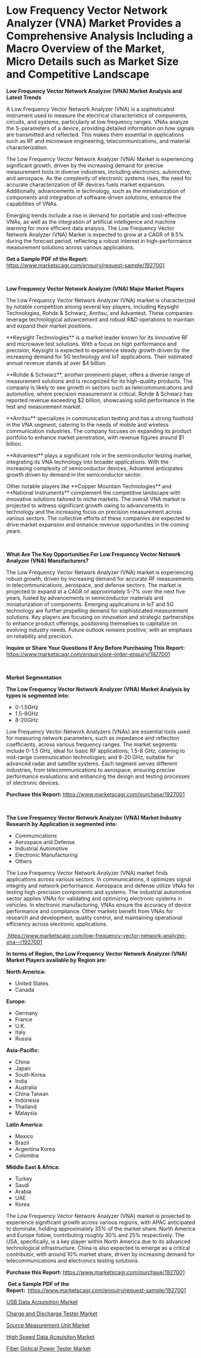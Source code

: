 <p><h1>Low Frequency Vector Network Analyzer (VNA) Market Provides a Comprehensive Analysis Including a Macro Overview of the Market, Micro Details such as Market Size and Competitive Landscape</h1></p><p><strong>Low Frequency Vector Network Analyzer (VNA) Market Analysis and Latest Trends</strong></p>
<p><p>A Low Frequency Vector Network Analyzer (VNA) is a sophisticated instrument used to measure the electrical characteristics of components, circuits, and systems, particularly at low frequency ranges. VNAs analyze the S-parameters of a device, providing detailed information on how signals are transmitted and reflected. This makes them essential in applications such as RF and microwave engineering, telecommunications, and material characterization.</p><p>The Low Frequency Vector Network Analyzer (VNA) Market is experiencing significant growth, driven by the increasing demand for precise measurement tools in diverse industries, including electronics, automotive, and aerospace. As the complexity of electronic systems rises, the need for accurate characterization of RF devices fuels market expansion. Additionally, advancements in technology, such as the miniaturization of components and integration of software-driven solutions, enhance the capabilities of VNAs.</p><p>Emerging trends include a rise in demand for portable and cost-effective VNAs, as well as the integration of artificial intelligence and machine learning for more efficient data analysis. The Low Frequency Vector Network Analyzer (VNA) Market is expected to grow at a CAGR of 9.5% during the forecast period, reflecting a robust interest in high-performance measurement solutions across various applications.</p></p>
<p><strong>Get a Sample PDF of the Report:&nbsp;</strong> <a href="https://www.marketscagr.com/enquiry/request-sample/1927001?utm_campaign=2136&utm_medium=2&utm_source=Github&utm_content=ia&utm_term=28032025&utm_id=low-frequency-vector-network-analyzer-vna">https://www.marketscagr.com/enquiry/request-sample/1927001</a></p>
<p>&nbsp;</p>
<p><strong>Low Frequency Vector Network Analyzer (VNA) Major Market Players</strong></p>
<p><p>The Low Frequency Vector Network Analyzer (VNA) market is characterized by notable competition among several key players, including Keysight Technologies, Rohde & Schwarz, Anritsu, and Advantest. These companies leverage technological advancement and robust R&D operations to maintain and expand their market positions.</p><p>**Keysight Technologies** is a market leader known for its innovative RF and microwave test solutions. With a focus on high performance and precision, Keysight is expected to experience steady growth driven by the increasing demand for 5G technology and IoT applications. Their estimated annual revenue stands at over $4 billion.</p><p>**Rohde & Schwarz**, another prominent player, offers a diverse range of measurement solutions and is recognized for its high-quality products. The company is likely to see growth in sectors such as telecommunications and automotive, where precision measurement is critical. Rohde & Schwarz has reported revenue exceeding $2 billion, showcasing solid performance in the test and measurement market.</p><p>**Anritsu** specializes in communication testing and has a strong foothold in the VNA segment, catering to the needs of mobile and wireless communication industries. The company focuses on expanding its product portfolio to enhance market penetration, with revenue figures around $1 billion.</p><p>**Advantest** plays a significant role in the semiconductor testing market, integrating its VNA technology into broader applications. With the increasing complexity of semiconductor devices, Advantest anticipates growth driven by demand in the semiconductor sector.</p><p>Other notable players like **Copper Mountain Technologies** and **National Instruments** complement the competitive landscape with innovative solutions tailored to niche markets. The overall VNA market is projected to witness significant growth owing to advancements in technology and the increasing focus on precision measurement across various sectors. The collective efforts of these companies are expected to drive market expansion and enhance revenue opportunities in the coming years.</p></p>
<p>&nbsp;</p>
<p><strong>What Are The Key Opportunities For Low Frequency Vector Network Analyzer (VNA) Manufacturers?</strong></p>
<p><p>The Low Frequency Vector Network Analyzer (VNA) market is experiencing robust growth, driven by increasing demand for accurate RF measurements in telecommunications, aerospace, and defense sectors. The market is projected to expand at a CAGR of approximately 5-7% over the next five years, fueled by advancements in semiconductor materials and miniaturization of components. Emerging applications in IoT and 5G technology are further propelling demand for sophisticated measurement solutions. Key players are focusing on innovation and strategic partnerships to enhance product offerings, positioning themselves to capitalize on evolving industry needs. Future outlook remains positive, with an emphasis on reliability and precision.</p></p>
<p><strong>Inquire or Share Your Questions If Any Before Purchasing This Report:</strong> <a href="https://www.marketscagr.com/enquiry/pre-order-enquiry/1927001?utm_campaign=2136&utm_medium=2&utm_source=Github&utm_content=ia&utm_term=28032025&utm_id=low-frequency-vector-network-analyzer-vna">https://www.marketscagr.com/enquiry/pre-order-enquiry/1927001</a></p>
<p>&nbsp;</p>
<p><strong>Market Segmentation</strong></p>
<p><strong>The Low Frequency Vector Network Analyzer (VNA) Market Analysis by types is segmented into:</strong></p>
<p><ul><li>0-1.5GHz</li><li>1.5-8GHz</li><li>8-20GHz</li></ul></p>
<p><p>Low Frequency Vector Network Analyzers (VNAs) are essential tools used for measuring network parameters, such as impedance and reflection coefficients, across various frequency ranges. The market segments include 0-1.5 GHz, ideal for basic RF applications; 1.5-8 GHz, catering to mid-range communication technologies; and 8-20 GHz, suitable for advanced radar and satellite systems. Each segment serves different industries, from telecommunications to aerospace, ensuring precise performance evaluations and enhancing the design and testing processes of electronic devices.</p></p>
<p><strong>Purchase this Report:&nbsp;</strong><a href="https://www.marketscagr.com/purchase/1927001?utm_campaign=2136&utm_medium=2&utm_source=Github&utm_content=ia&utm_term=28032025&utm_id=low-frequency-vector-network-analyzer-vna">https://www.marketscagr.com/purchase/1927001</a></p>
<p>&nbsp;</p>
<p><strong>The Low Frequency Vector Network Analyzer (VNA) Market Industry Research by Application is segmented into:</strong></p>
<p><ul><li>Communications</li><li>Aerospace and Defense</li><li>Industrial Automotive</li><li>Electronic Manufacturing</li><li>Others</li></ul></p>
<p><p>The Low Frequency Vector Network Analyzer (VNA) market finds applications across various sectors. In communications, it optimizes signal integrity and network performance. Aerospace and defense utilize VNAs for testing high-precision components and systems. The industrial automotive sector applies VNAs for validating and optimizing electronic systems in vehicles. In electronic manufacturing, VNAs ensure the accuracy of device performance and compliance. Other markets benefit from VNAs for research and development, quality control, and maintaining operational efficiency across electronic applications.</p></p>
<p><a href="https://www.marketscagr.com/low-frequency-vector-network-analyzer-vna--r1927001?utm_campaign=2136&utm_medium=2&utm_source=Github&utm_content=ia&utm_term=28032025&utm_id=low-frequency-vector-network-analyzer-vna">&nbsp;https://www.marketscagr.com/low-frequency-vector-network-analyzer-vna--r1927001</a></p>
<p><strong>In terms of Region, the Low Frequency Vector Network Analyzer (VNA) Market Players available by Region are:</strong></p>
<p>
    <p> <strong> North America: </strong>
        <ul>
            <li>United States</li>
            <li>Canada</li>
        </ul>
        </p> 
    <p> <strong> Europe: </strong>
        <ul>
            <li>Germany</li>
            <li>France</li>
            <li>U.K.</li>
            <li>Italy</li>
            <li>Russia</li>
        </ul>
        </p> 
    <p> <strong> Asia-Pacific: </strong>
        <ul>
            <li>China</li>
            <li>Japan</li>
            <li>South Korea</li>
            <li>India</li>
            <li>Australia</li>
            <li>China Taiwan</li>
            <li>Indonesia</li>
            <li>Thailand</li>
            <li>Malaysia</li>
        </ul>
        </p> 
    <p> <strong> Latin America: </strong>
        <ul>
            <li>Mexico</li>
            <li>Brazil</li>
            <li>Argentina Korea</li>
            <li>Colombia</li>
        </ul>
        </p> 
    <p> <strong> Middle East & Africa: </strong>
        <ul>
            <li>Turkey</li>
            <li>Saudi</li>
            <li>Arabia</li>
            <li>UAE</li>
            <li>Korea</li>
        </ul>
    </p>
    </p>
<p><p>The Low Frequency Vector Network Analyzer (VNA) market is projected to experience significant growth across various regions, with APAC anticipated to dominate, holding approximately 35% of the market share. North America and Europe follow, contributing roughly 30% and 25% respectively. The USA, specifically, is a key player within North America due to its advanced technological infrastructure. China is also expected to emerge as a critical contributor, with around 10% market share, driven by increasing demand for telecommunications and electronics testing solutions.</p></p>
<p><strong>Purchase this Report: </strong><a href="https://www.marketscagr.com/purchase/1927001?utm_campaign=2136&utm_medium=2&utm_source=Github&utm_content=ia&utm_term=28032025&utm_id=low-frequency-vector-network-analyzer-vna">https://www.marketscagr.com/purchase/1927001</a></p>
<p>&nbsp;<strong>Get a Sample PDF of the Report:&nbsp;&nbsp;</strong><a href="https://www.marketscagr.com/enquiry/request-sample/1927001?utm_campaign=2136&utm_medium=2&utm_source=Github&utm_content=ia&utm_term=28032025&utm_id=low-frequency-vector-network-analyzer-vna">https://www.marketscagr.com/enquiry/request-sample/1927001</a></p>
<p><strong></strong></p>
<p><p><a href="https://github.com/krookplier6h/Market-Research-Report-List-1/blob/main/usb-data-acquisition-market.md?utm_campaign=2136&utm_medium=2&utm_source=Github&utm_content=ia&utm_term=28032025&utm_id=low-frequency-vector-network-analyzer-vna">USB Data Acquisition Market</a></p><p><a href="https://github.com/neilycalanww/Market-Research-Report-List-1/blob/main/charge-and-discharge-tester-market.md?utm_campaign=2136&utm_medium=2&utm_source=Github&utm_content=ia&utm_term=28032025&utm_id=low-frequency-vector-network-analyzer-vna">Charge and Discharge Tester Market</a></p><p><a href="https://github.com/anejaryaan8m/Market-Research-Report-List-1/blob/main/source-measurement-unit-market.md?utm_campaign=2136&utm_medium=2&utm_source=Github&utm_content=ia&utm_term=28032025&utm_id=low-frequency-vector-network-analyzer-vna">Source Measurement Unit Market</a></p><p><a href="https://github.com/tona7vba/Market-Research-Report-List-1/blob/main/high-speed-data-acquisiton-market.md?utm_campaign=2136&utm_medium=2&utm_source=Github&utm_content=ia&utm_term=28032025&utm_id=low-frequency-vector-network-analyzer-vna">High Speed Data Acquisiton Market</a></p><p><a href="https://github.com/dringals/Market-Research-Report-List-6/blob/main/fiber-optical-power-tester-market.md?utm_campaign=2136&utm_medium=2&utm_source=Github&utm_content=ia&utm_term=28032025&utm_id=low-frequency-vector-network-analyzer-vna">Fiber Optical Power Tester Market</a></p></p>